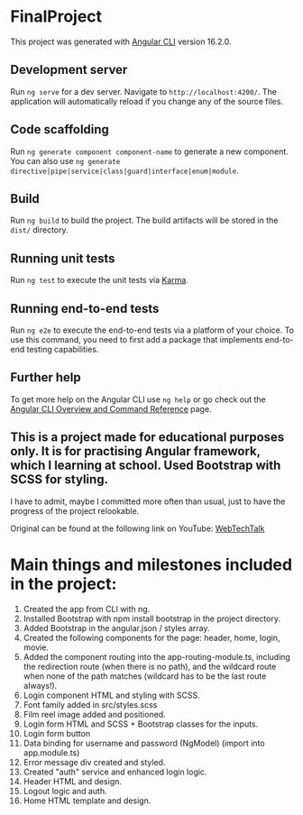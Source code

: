 # FinalProject

This project was generated with [Angular CLI](https://github.com/angular/angular-cli) version 16.2.0.

## Development server

Run `ng serve` for a dev server. Navigate to `http://localhost:4200/`. The application will automatically reload if you change any of the source files.

## Code scaffolding

Run `ng generate component component-name` to generate a new component. You can also use `ng generate directive|pipe|service|class|guard|interface|enum|module`.

## Build

Run `ng build` to build the project. The build artifacts will be stored in the `dist/` directory.

## Running unit tests

Run `ng test` to execute the unit tests via [Karma](https://karma-runner.github.io).

## Running end-to-end tests

Run `ng e2e` to execute the end-to-end tests via a platform of your choice. To use this command, you need to first add a package that implements end-to-end testing capabilities.

## Further help

To get more help on the Angular CLI use `ng help` or go check out the [Angular CLI Overview and Command Reference](https://angular.io/cli) page.


## This is a project made for educational purposes only. It is for practising Angular framework, which I learning at school. Used Bootstrap with SCSS for styling.

I have to admit, maybe I committed more often than usual, just to have the progress of the project relookable.

Original can be found at the following link on YouTube: [WebTechTalk](https://www.youtube.com/watch?v=sv76HcgjLZM)

# Main things and milestones included in the project:

1. Created the app from CLI with ng.
2. Installed Bootstrap with npm install bootstrap in the project directory.
3. Added Bootstrap in the angular.json / styles array.
4. Created the following components for the page: header, home, login, movie.
5. Added the component routing into the app-routing-module.ts, including the redirection route (when there is no path), and the wildcard route when none of the path matches (wildcard has to be the last route always!).
6. Login component HTML and styling with SCSS.
7. Font family added in src/styles.scss
8. Film reel image added and positioned.
9. Login form HTML and SCSS + Bootstrap classes for the inputs.
10. Login form button 
11. Data binding for username and password (NgModel) (import into app.module.ts)
12. Error message div created and styled.
13. Created "auth" service and enhanced login logic.
14. Header HTML and design.
15. Logout logic and auth.
16. Home HTML template and design. 
